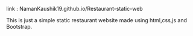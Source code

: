 link : NamanKaushik19.github.io/Restaurant-static-web

This is just a simple static restaurant website made using html,css,js and Bootstrap.
